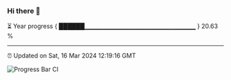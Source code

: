 ### Hi there 👋

⏳ Year progress { ██████▁▁▁▁▁▁▁▁▁▁▁▁▁▁▁▁▁▁▁▁▁▁▁▁ } 20.63 %

---

⏰ Updated on Sat, 16 Mar 2024 12:19:16 GMT

![Progress Bar CI](https://github.com/liununu/liununu/workflows/Progress%20Bar%20CI/badge.svg)
